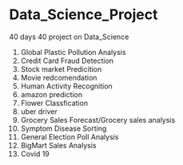 # Data_Science_Project
40 days 40 project on Data_Science

1.  Global Plastic Pollution Analysis
2.  Credit Card Fraud Detection
3. Stock market Predicition
4. Movie redcomendation
5. Human Activity Recognition
6. amazon prediction
7. Flower Classfication
8. uber driver
9. Grocery Sales Forecast/Grocery sales analysis
10. Symptom Disease Sorting
11. General Election Poll Analysis
12.  BigMart Sales Analysis
13.  Covid 19
